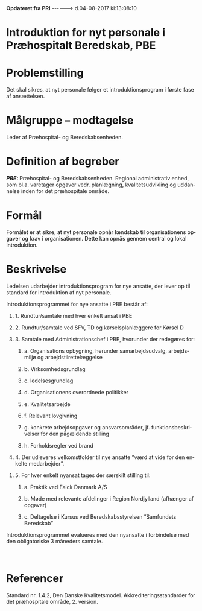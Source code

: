<!--
.. title: introduktion-af-nyt-personale-i-praehospitalt-beredskab-pbe
.. slug: introduktion-af-nyt-personale-i-praehospitalt-beredskab-pbe
.. date: 2017-08-04 13:08:11 UTC+02:00
.. tags: 
.. category: 
.. link: 
.. description: 
.. type: text
.. hidetitle: True
-->

<div class="alert alert-success" role="alert"><b>Opdateret fra PRI</b>  ------>  d.04-08-2017  kl:13:08:10</div>

<div class="document" id="U2cf7d2063cd84c2088b94b8a2a10aa32" lang="da-DK" xml:lang="da-DK" xmlns="http://www.w3.org/1999/xhtml">
 <h1 class="~clause~ Titeloverskrift">
  <span>
   Introduktion for nyt personale i Præhospitalt Beredskab, PBE
  </span>
 </h1>
 <h1 class="~clause~ Overskrift1">
 </h1>
 <h1 class="~clause~ Overskrift1" id="a_b60d2bedeeec467c954c82188e84e0c7">
  <span>
   Problemstilling
  </span>
 </h1>
 <p class="~clause~ Brdtekst">
  <span>
   Det skal sikres, at nyt personale følger et introduktionsprogram i første fase af ansættelsen.
  </span>
 </p>
 <p class="~clause~ Brdtekst">
 </p>
 <h1 class="~clause~ Overskrift1" id="a_3c68502abb704ae9940f615ab21bbdc8">
  <span>
   Målgruppe – modtagelse
  </span>
 </h1>
 <p class="~clause~ Brdtekst">
  <span>
   Leder af Præhospital- og Beredskabsenheden.
  </span>
 </p>
 <p class="~clause~ Brdtekst">
 </p>
 <h1 class="~clause~ Overskrift1" id="a_51e8ed5d67a34408a12127c4debd40eb">
  <span>
   Definition af begreber
  </span>
 </h1>
 <p class="~clause~ Brdtekst">
  <span style="font-weight: bold; font-style: italic;">
   PBE:
  </span>
  <span>
   Præhospital- og
  </span>
  <span style="font-weight: bold; font-style: italic;">
  </span>
  <span>
   Beredskabsenheden. Regional administrativ enhed, som bl.a. varetager opgaver vedr. planlægning, kvalitetsudvikling og uddannelse inden for det præhospitale område.
  </span>
 </p>
 <p class="~clause~ Brdtekst">
 </p>
 <h1 class="~clause~ Overskrift1" id="a_72d614dbe1764f77be9e02151c4eab3c">
  <span>
   Formål
  </span>
 </h1>
 <p class="~clause~ Normal">
  <span style="color: #000;">
   Formålet er at sikre, at nyt personale opnår kendskab til organisationens opgaver og krav i organisationen. Dette kan opnås gennem central og lokal introduktion.
  </span>
 </p>
 <p class="~clause~ Brdtekst">
 </p>
 <h1 class="~clause~ Overskrift1" id="a_8c5e07180b8248639e9ae160f8b9326e">
  <span>
   Beskrivelse
  </span>
 </h1>
 <p class="~clause~ Brdtekst">
  <span>
   Ledelsen udarbejder introduktionsprogram for nye ansatte, der lever op til standard for introduktion af nyt personale.
  </span>
 </p>
 <p class="~clause~ Normal">
 </p>
 <p class="~clause~ Brdtekst">
  <span>
   Introduktionsprogrammet for nye ansatte i PBE består af:
  </span>
 </p>
 <ol class="list46">
  <li>
   <p class="~clause~ Brdtekst level0">
    <span class="item">
     1.
    </span>
    <span>
     Rundtur/samtale med hver enkelt ansat i PBE
    </span>
   </p>
  </li>
  <li>
   <p class="~clause~ Brdtekst level0">
    <span class="item">
     2.
    </span>
    <span>
     Rundtur/samtale ved SFV, TD og kørselsplanlæggere for Kørsel D
    </span>
   </p>
  </li>
  <li>
   <p class="~clause~ Brdtekst level0">
    <span class="item">
     3.
    </span>
    <span>
     Samtale med Administrationschef i PBE, hvorunder der redegøres for:
    </span>
   </p>
   <ol>
    <li>
     <p class="~clause~ Brdtekst level1">
      <span class="item">
       a.
      </span>
      <span>
       Organisations opbygning, herunder samarbejdsudvalg, arbejdsmiljø og arbejdstilrettelæggelse
      </span>
     </p>
    </li>
    <li>
     <p class="~clause~ Brdtekst level1">
      <span class="item">
       b.
      </span>
      <span>
       Virksomhedsgrundlag
      </span>
     </p>
    </li>
    <li>
     <p class="~clause~ Brdtekst level1">
      <span class="item">
       c.
      </span>
      <span>
       ledelsesgrundlag
      </span>
     </p>
    </li>
    <li>
     <p class="~clause~ Brdtekst level1">
      <span class="item">
       d.
      </span>
      <span>
       Organisationens overordnede politikker
      </span>
     </p>
    </li>
    <li>
     <p class="~clause~ Brdtekst level1">
      <span class="item">
       e.
      </span>
      <span>
       Kvalitetsarbejde
      </span>
     </p>
    </li>
    <li>
     <p class="~clause~ Brdtekst level1">
      <span class="item">
       f.
      </span>
      <span>
       Relevant lovgivning
      </span>
     </p>
    </li>
    <li>
     <p class="~clause~ Brdtekst level1">
      <span class="item">
       g.
      </span>
      <span>
       konkrete arbejdsopgaver og ansvarsområder, jf. funktionsbeskrivelser for den pågældende stilling
      </span>
     </p>
    </li>
    <li>
     <p class="~clause~ Brdtekst level1">
      <span class="item">
       h.
      </span>
      <span>
       Forholdsregler ved brand
      </span>
     </p>
    </li>
   </ol>
  </li>
  <li>
   <p class="~clause~ Brdtekst level0">
    <span class="item">
     4.
    </span>
    <span>
     Der udleveres velkomstfolder til nye ansatte ”værd at vide for den enkelte medarbejder”.
    </span>
   </p>
  </li>
 </ol>
 <p class="~clause~ Brdtekst" style="margin-left: 36pt;">
 </p>
 <ol class="list46">
  <li>
   <p class="~clause~ Brdtekst level0">
    <span class="item">
     5.
    </span>
    <span>
     For hver enkelt nyansat tages der særskilt stilling til:
    </span>
   </p>
   <ol>
    <li>
     <p class="~clause~ Brdtekst level1">
      <span class="item">
       a.
      </span>
      <span>
       Praktik ved Falck Danmark A/S
      </span>
     </p>
    </li>
    <li>
     <p class="~clause~ Brdtekst level1">
      <span class="item">
       b.
      </span>
      <span>
       Møde med relevante afdelinger i Region Nordjylland (afhænger af opgaver)
      </span>
     </p>
    </li>
    <li>
     <p class="~clause~ Brdtekst level1">
      <span class="item">
       c.
      </span>
      <span>
       Deltagelse i Kursus ved Beredskabsstyrelsen ”Samfundets Beredskab”
      </span>
     </p>
    </li>
   </ol>
  </li>
 </ol>
 <p class="~clause~ Brdtekst">
 </p>
 <p class="~clause~ Brdtekst">
  <span>
   Introduktionsprogrammet evalueres med den nyansatte i forbindelse med den obligatoriske 3 måneders samtale.
  </span>
 </p>
 <h1 class="~clause~ Overskrift1" id="a_a8beb40182c94816a9b4e2c82401fe7a">
  <span>
   <br/>
   Referencer
  </span>
 </h1>
 <p class="~clause~ Brdtekst">
  <span>
   Standard nr. 1.4.2, Den Danske Kvalitetsmodel. Akkrediteringsstandarder for det præhospitale område, 2. version.
  </span>
 </p>
 <p class="~clause~ Brdtekst">
 </p>
 <p class="~clause~ Normal">
 </p>
</div>
